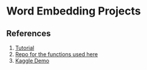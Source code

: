 # Word Embedding Projects
## References
1. [Tutorial](https://gist.github.com/primaryobjects/8038d345aae48ae48988906b0525d175)
1. [Repo for the functions used here](https://github.com/bmschmidt/wordVectors)
1. [Kaggle Demo](https://www.kaggle.com/rtatman/gender-bias-in-word-embeddings/notebook)
